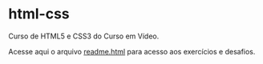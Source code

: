 # html-css
<p>Curso de HTML5 e CSS3 do Curso em Vídeo.</p>
<p>Acesse aqui o arquivo <a href="readme.html">readme.html</a> para acesso aos exercícios e desafios.</p>
